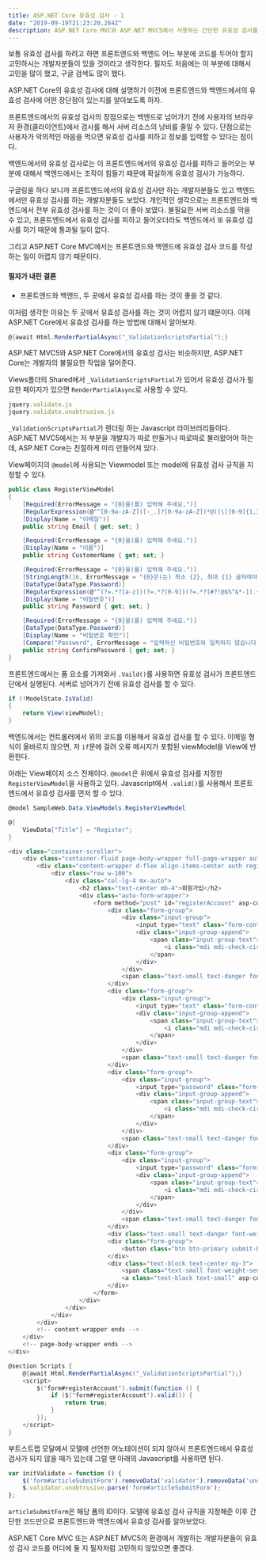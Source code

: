 ```yaml
---
title: ASP.NET Core 유효성 검사 - 1
date: "2019-09-19T21:23:20.284Z"
description: ASP.NET Core MVC와 ASP.NET MVC5에서 사용하는 간단한 유효성 검사를 알아봅니다.
---
```


보통 유효성 검사를 하려고 하면 프론트엔드와 백엔드 어느 부분에 코드를 두어야 할지 고민하시는 개발자분들이 있을 것이라고 생각한다. 필자도 처음에는 이 부분에 대해서 고민을 많이 했고, 구글 검색도 많이 했다.

ASP.NET Core의 유효성 검사에 대해 설명하기 이전에 프론트엔드와 백엔드에서의 유효성 검사에 어떤 장단점이 있는지를 알아보도록 하자. 

프론트엔드에서의 유효성 검사의 장점으로는 백엔드로 넘어가기 전에 사용자의 브라우저 환경(클라이언트)에서 검사를 해서 서버 리소스의 낭비를 줄일 수 있다. 단점으로는 사용자가 악의적인 마음을 먹으면 유효성 검사를 피하고 정보를 입력할 수 있다는 점이다.

백엔드에서의 유효성 검사로는 이 프론트엔드에서의 유효성 검사를 피하고 들어오는 부분에 대해서 백엔드에서는 조작이 힘들기 때문에 확실하게 유효성 검사가 가능하다.

구글링을 하다 보니까 프론트엔드에서의 유효성 검사만 하는 개발자분들도 있고 백엔드에서만 유효성 검사를 하는 개발자분들도 보았다. 개인적인 생각으로는 프론트엔드와 백엔드에서 전부 유효성 검사를 하는 것이 더 좋아 보였다. 불필요한 서버 리소스를 막을 수 있고, 프론트엔드에서 유효성 검사를 피하고 들어오더라도 백엔드에서 또 유효성 검사를 하기 때문에 통과될 일이 없다.

그리고 ASP.NET Core MVC에서는 프론트엔드와 백엔드에 유효성 검사 코드를 작성하는 일이 어렵지 않기 때문이다.

#### 필자가 내린 결론
- 프론트엔드와 백엔드, 두 곳에서 유효성 검사를 하는 것이 좋을 것 같다.

이처럼 생각한 이유는 두 곳에서 유효성 검사를 하는 것이 어렵지 않기 떄문이다. 이제 ASP.NET Core에서 유효성 검사를 하는 방법에 대해서 알아보자.

```csharp
@{await Html.RenderPartialAsync("_ValidationScriptsPartial");}
```

ASP.NET MVC5와 ASP.NET Core에서의 유효성 검사는 비슷하지만, ASP.NET Core는 개발자의 불필요한 작업을 덜어준다.

Views폴더의 Shared에서 `_ValidationScriptsPartial`가 있어서 유효성 검사가 필요한 페이지가 있으면 `RenderPartialAsync`로 사용할 수 있다.

```js
jquery.validate.js
jquery.validate.unobtrusive.js
```
`_ValidationScriptsPartial`가 렌더링 하는 Javascript 라이브러리들이다. ASP.NET MVC5에서는 저 부분을 개발자가 따로 만들거나 따로따로 불러왔어야 하는데, ASP.NET Core는 친절하게 미리 만들어져 있다.

View페이지의 `@model`에 사용되는 Viewmodel 또는 model에 유효성 검사 규칙을 지정할 수 있다.

```csharp
public class RegisterViewModel
{
    [Required(ErrorMessage = "{0}을(를) 입력해 주세요.")]
    [RegularExpression(@"^[0-9a-zA-Z]([-_.]?[0-9a-zA-Z])*@((\[[0-9]{1,3}\.[0-9]{1,3}\.[0-9]{1,3}\.)|(([\w-]+\.)+))([a-zA-Z]{2,4}|[0-9]{1,3})(\]?)$", ErrorMessage = "이메일 형식이 올바르지 않습니다.")]
    [Display(Name = "이메일")]
    public string Email { get; set; }

    [Required(ErrorMessage = "{0}을(를) 입력해 주세요.")]
    [Display(Name = "이름")]
    public string CustomerName { get; set; }

    [Required(ErrorMessage = "{0}을(를) 입력해 주세요.")]
    [StringLength(16, ErrorMessage = "{0}은(는) 최소 {2}, 최대 {1} 글자여야 합니다.", MinimumLength = 8)]
    [DataType(DataType.Password)]
    [RegularExpression(@"^(?=.*?[a-z])(?=.*?[0-9])(?=.*?[#?!@$%^&*-]).{8,}$", ErrorMessage = "비밀번호 형식이 올바르지 않습니다.")]
    [Display(Name = "비밀번호")]
    public string Password { get; set; }

    [Required(ErrorMessage = "{0}을(를) 입력해 주세요.")]
    [DataType(DataType.Password)]
    [Display(Name = "비밀번호 확인")]
    [Compare("Password", ErrorMessage = "입력하신 비밀번호와 일치하지 않습니다.")]
    public string ConfirmPassword { get; set; }
}
```

프론트엔드에서는 폼 요소를 가져와서 `.Vaild()`를 사용하면 유효성 검사가 프론트엔드단에서 실행된다. 서버로 넘어가기 전에 유효성 검사를 할 수 있다.

```csharp
if (!ModelState.IsValid)
{
    return View(viewModel);
}
```
백엔드에서는 컨트롤러에서 위의 코드를 이용해서 유효성 검사를 할 수 있다. 이메일 형식이 올바르지 않으면, 저 `if`문에 걸려 오류 메시지가 포함된 viewModel을 View에 반환한다.

아래는 View페이지 소스 전체이다. `@model`은 위에서 유효성 검사를 지정한 `RegisterViewModel`을 사용하고 있다. Javascript에서 `.valid()`를 사용해서 프론트엔드에서 유효성 검사를 먼저 할 수 있다.

```csharp
@model SampleWeb.Data.ViewModels.RegisterViewModel

@{
    ViewData["Title"] = "Register";
}

<div class="container-scroller">
    <div class="container-fluid page-body-wrapper full-page-wrapper auth-page">
        <div class="content-wrapper d-flex align-items-center auth register-bg-1 theme-one">
            <div class="row w-100">
                <div class="col-lg-4 mx-auto">
                    <h2 class="text-center mb-4">회원가입</h2>
                    <div class="auto-form-wrapper">
                        <form method="post" id="registerAccount" asp-controller="Account" asp-action="Register">
                            <div class="form-group">
                                <div class="input-group">
                                    <input type="text" class="form-control" asp-for="Email" placeholder="아이디" onfocusin="onFocusEmail()" onfocusout="onFocusOutEmail()">
                                    <div class="input-group-append">
                                        <span class="input-group-text">
                                            <i class="mdi mdi-check-circle-outline"></i>
                                        </span>
                                    </div>
                                </div>
                                <span class="text-small text-danger font-weight-semibold" id="dataValEmail" asp-validation-for="Email"></span>
                            </div>
                            <div class="form-group">
                                <div class="input-group">
                                    <input type="text" class="form-control" asp-for="CustomerName" placeholder="이름">
                                    <div class="input-group-append">
                                        <span class="input-group-text">
                                            <i class="mdi mdi-check-circle-outline"></i>
                                        </span>
                                    </div>
                                </div>
                                <span class="text-small text-danger font-weight-semibold" asp-validation-for="CustomerName"></span>
                            </div>
                            <div class="form-group">
                                <div class="input-group">
                                    <input type="password" class="form-control" asp-for="Password" placeholder="비밀번호" onfocusout="onFocusOutPassword()">
                                    <div class="input-group-append">
                                        <span class="input-group-text">
                                            <i class="mdi mdi-check-circle-outline"></i>
                                        </span>
                                    </div>
                                </div>
                                <span class="text-small text-danger font-weight-semibold" asp-validation-for="Password"></span>
                            </div>
                            <div class="form-group">
                                <div class="input-group">
                                    <input type="password" class="form-control" asp-for="ConfirmPassword" placeholder="비밀번호 확인" onfocusout="onFocusOutConfirmPassword()">
                                    <div class="input-group-append">
                                        <span class="input-group-text">
                                            <i class="mdi mdi-check-circle-outline"></i>
                                        </span>
                                    </div>
                                </div>
                                <span class="text-small text-danger font-weight-semibold" asp-validation-for="ConfirmPassword"></span>
                            </div>
                            <div class="text-small text-danger font-weight-semibold" asp-validation-summary="ModelOnly"></div>
                            <div class="form-group">
                                <button class="btn btn-primary submit-btn btn-block" id="btnRegister">회원가입</button>
                            </div>
                            <div class="text-block text-center my-3">
                                <span class="text-small font-weight-semibold">이미 회원이신가요 ?</span>
                                <a class="text-black text-small" asp-controller="Account" asp-action="Login">로그인</a>
                            </div>
                        </form>
                    </div>
                </div>
            </div>
        </div>
        <!-- content-wrapper ends -->
    </div>
    <!-- page-body-wrapper ends -->
</div>

@section Scripts {
    @{await Html.RenderPartialAsync("_ValidationScriptsPartial");}
    <script>
        $('form#registerAccount').submit(function () {
            if ($('form#registerAccount').valid()) {
                return true;
            }
        });
    </script>
}
```

부트스트랩 모달에서 모델에 선언한 어노테이션이 되지 않아서 프론트엔드에서 유효성 검사가 되지 않을 때가 있는데 그럴 땐 아래의 Javascript를 사용하면 된다.

```js
var initValidate = function () {
    $('form#articleSubmitForm').removeData('validator').removeData('unobtrusiveValidation');
    $.validator.unobtrusive.parse('form#articleSubmitForm');
};
```

`articleSubmitForm`은 해당 폼의 ID이다. 모델에 유효성 검사 규칙을 지정해준 이후 간단한 코드만으로 프론트엔드와 백엔드에서 유효성 검사를 알아보았다.

ASP.NET Core MVC 또는 ASP.NET MVC5의 환경에서 개발하는 개발자분들이 유효성 검사 코드를 어디에 둘 지 필자처럼 고민하지 않았으면 좋겠다.